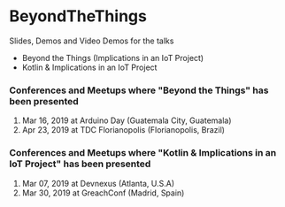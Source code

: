 # BeyondTheThings
Slides, Demos and Video Demos for the talks 
* Beyond the Things (Implications in an IoT Project)
* Kotlin & Implications in an IoT Project

### Conferences and Meetups where "Beyond the Things" has been presented
1. Mar 16, 2019 at Arduino Day (Guatemala City, Guatemala)
2. Apr 23, 2019 at TDC Florianopolis (Florianopolis, Brazil)

### Conferences and Meetups where "Kotlin & Implications in an IoT Project" has been presented
1. Mar 07, 2019 at Devnexus (Atlanta, U.S.A)
2. Mar 30, 2019 at GreachConf (Madrid, Spain)
